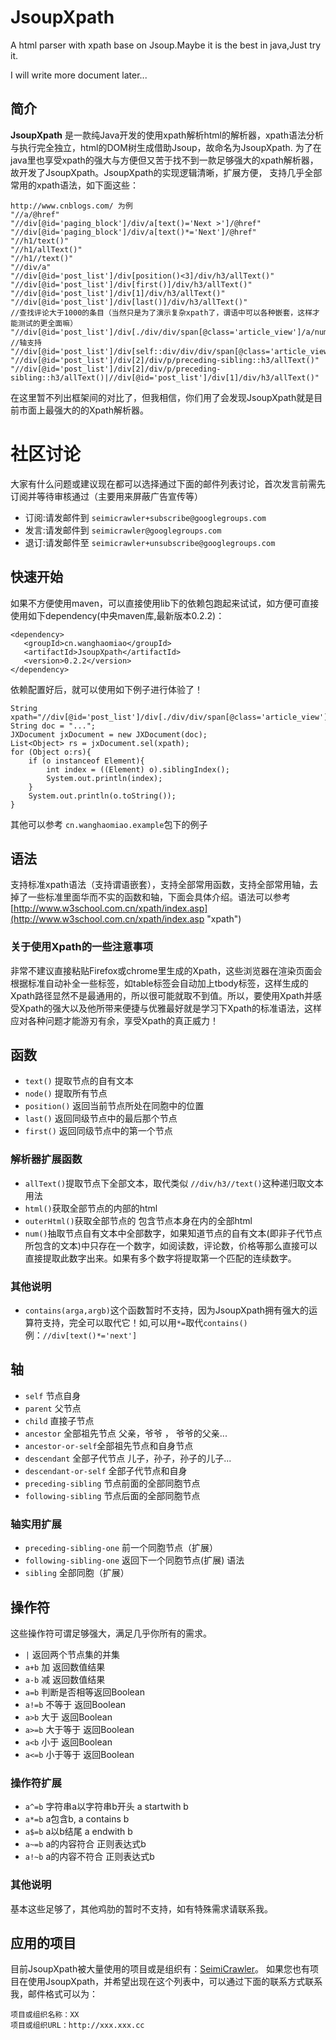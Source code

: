 JsoupXpath
==========

A html parser with xpath base on Jsoup.Maybe it is the best in java,Just try it.

I will write more document later...

## 简介 ##

**JsoupXpath** 是一款纯Java开发的使用xpath解析html的解析器，xpath语法分析与执行完全独立，html的DOM树生成借助Jsoup，故命名为JsoupXpath.
为了在java里也享受xpath的强大与方便但又苦于找不到一款足够强大的xpath解析器，故开发了JsoupXpath。JsoupXpath的实现逻辑清晰，扩展方便，
支持几乎全部常用的xpath语法，如下面这些：
```
http://www.cnblogs.com/ 为例
"//a/@href"
"//div[@id='paging_block']/div/a[text()='Next >']/@href"
"//div[@id='paging_block']/div/a[text()*='Next']/@href"
"//h1/text()"
"//h1/allText()"
"//h1//text()"
"//div/a"
"//div[@id='post_list']/div[position()<3]/div/h3/allText()"
"//div[@id='post_list']/div[first()]/div/h3/allText()"
"//div[@id='post_list']/div[1]/div/h3/allText()"
"//div[@id='post_list']/div[last()]/div/h3/allText()"
//查找评论大于1000的条目（当然只是为了演示复杂xpath了，谓语中可以各种嵌套，这样才能测试的更全面嘛）
"//div[@id='post_list']/div[./div/div/span[@class='article_view']/a/num()>1000]/div/h3/allText()"
//轴支持
"//div[@id='post_list']/div[self::div/div/div/span[@class='article_view']/a/num()>1000]/div/h3/allText()"
"//div[@id='post_list']/div[2]/div/p/preceding-sibling::h3/allText()"
"//div[@id='post_list']/div[2]/div/p/preceding-sibling::h3/allText()|//div[@id='post_list']/div[1]/div/h3/allText()"
``` 

在这里暂不列出框架间的对比了，但我相信，你们用了会发现JsoupXpath就是目前市面上最强大的的Xpath解析器。
 
# 社区讨论 #
大家有什么问题或建议现在都可以选择通过下面的邮件列表讨论，首次发言前需先订阅并等待审核通过（主要用来屏蔽广告宣传等）
- 订阅:请发邮件到 `seimicrawler+subscribe@googlegroups.com`
- 发言:请发邮件到 `seimicrawler@googlegroups.com`
- 退订:请发邮件至 `seimicrawler+unsubscribe@googlegroups.com`

## 快速开始 ##

如果不方便使用maven，可以直接使用lib下的依赖包跑起来试试，如方便可直接使用如下dependency(中央maven库,最新版本0.2.2)：
```
<dependency>
   <groupId>cn.wanghaomiao</groupId>
   <artifactId>JsoupXpath</artifactId>
   <version>0.2.2</version>
</dependency>
```

依赖配置好后，就可以使用如下例子进行体验了！

```
String xpath="//div[@id='post_list']/div[./div/div/span[@class='article_view']/a/num()>1000]/div/h3/allText()";
String doc = "...";
JXDocument jxDocument = new JXDocument(doc);
List<Object> rs = jxDocument.sel(xpath);
for (Object o:rs){
	if (o instanceof Element){
		int index = ((Element) o).siblingIndex();
		System.out.println(index);
	}
	System.out.println(o.toString());
}
```
其他可以参考 `cn.wanghaomiao.example`包下的例子

## 语法 ##

支持标准xpath语法（支持谓语嵌套），支持全部常用函数，支持全部常用轴，去掉了一些标准里面华而不实的函数和轴，下面会具体介绍。语法可以参考[http://www.w3school.com.cn/xpath/index.asp](http://www.w3school.com.cn/xpath/index.asp "xpath")

### 关于使用Xpath的一些注意事项 ####

非常不建议直接粘贴Firefox或chrome里生成的Xpath，这些浏览器在渲染页面会根据标准自动补全一些标签，如table标签会自动加上tbody标签，这样生成的Xpath路径显然不是最通用的，所以很可能就取不到值。所以，要使用Xpath并感受Xpath的强大以及他所带来便捷与优雅最好就是学习下Xpath的标准语法，这样应对各种问题才能游刃有余，享受Xpath的真正威力！

## 函数 ##

- `text()` 提取节点的自有文本
- `node()` 提取所有节点
- `position()` 返回当前节点所处在同胞中的位置
- `last()` 返回同级节点中的最后那个节点
- `first()` 返回同级节点中的第一个节点

### 解析器扩展函数 ###
- `allText()`提取节点下全部文本，取代类似 `//div/h3//text()`这种递归取文本用法
- `html()`获取全部节点的内部的html
- `outerHtml()`获取全部节点的 包含节点本身在内的全部html
- `num()`抽取节点自有文本中全部数字，如果知道节点的自有文本(即非子代节点所包含的文本)中只存在一个数字，如阅读数，评论数，价格等那么直接可以直接提取此数字出来。如果有多个数字将提取第一个匹配的连续数字。

### 其他说明 ###
- `contains(arga,argb)`这个函数暂时不支持，因为JsoupXpath拥有强大的运算符支持，完全可以取代它！如,可以用`*=`取代`contains()` 例：`//div[text()*='next']`

## 轴 ##
- `self` 节点自身
- `parent` 父节点
- `child` 直接子节点
- `ancestor` 全部祖先节点 父亲，爷爷 ， 爷爷的父亲...
- `ancestor-or-self`全部祖先节点和自身节点
- `descendant` 全部子代节点 儿子，孙子，孙子的儿子...
- `descendant-or-self` 全部子代节点和自身
- `preceding-sibling` 节点前面的全部同胞节点
- `following-sibling` 节点后面的全部同胞节点

### 轴实用扩展 ###
- `preceding-sibling-one` 前一个同胞节点（扩展）
- `following-sibling-one` 返回下一个同胞节点(扩展) 语法 
- `sibling` 全部同胞（扩展）

## 操作符 ##
这些操作符可谓足够强大，满足几乎你所有的需求。

- `|` 返回两个节点集的并集
- `a+b` 加 返回数值结果
- `a-b` 减 返回数值结果
- `a=b` 判断是否相等返回Boolean
- `a!=b` 不等于 返回Boolean
- `a>b` 大于 返回Boolean
- `a>=b` 大于等于 返回Boolean
- `a<b` 小于 返回Boolean
- `a<=b` 小于等于 返回Boolean 

### 操作符扩展 ###
- `a^=b` 字符串a以字符串b开头 a startwith b
- `a*=b` a包含b, a contains b
- `a$=b` a以b结尾 a endwith b
- `a~=b` a的内容符合 正则表达式b
- `a!~b` a的内容不符合 正则表达式b

### 其他说明 ###
基本这些足够了，其他鸡肋的暂时不支持，如有特殊需求请联系我。

## 应用的项目 ##
目前JsoupXpath被大量使用的项目或是组织有：[SeimiCrawler](https://github.com/zhegexiaohuozi/SeimiCrawler)。
如果您也有项目在使用JsoupXpath，并希望出现在这个列表中，可以通过下面的联系方式联系我，邮件格式可以为：
```
项目或组织名称：XX
项目或组织URL：http://xxx.xxx.cc
```
